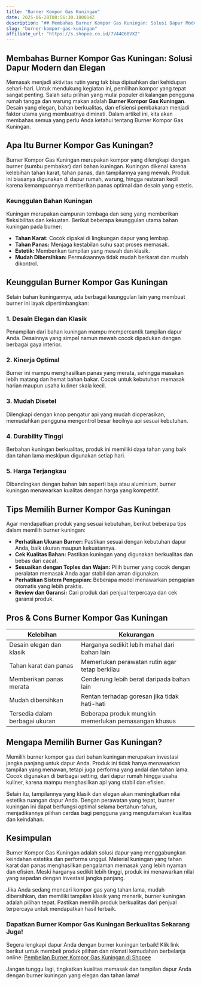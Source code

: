 ```yaml
---
title: "Burner Kompor Gas Kuningan"
date: 2025-06-28T00:56:30.180014Z
description: "## Membahas Burner Kompor Gas Kuningan: Solusi Dapur Modern dan Elegan..."
slug: "burner-kompor-gas-kuningan"
affiliate_url: "https://s.shopee.co.id/7V44C68VX2"
---
```

## Membahas Burner Kompor Gas Kuningan: Solusi Dapur Modern dan Elegan

Memasak menjadi aktivitas rutin yang tak bisa dipisahkan dari kehidupan sehari-hari. Untuk mendukung kegiatan ini, pemilihan kompor yang tepat sangat penting. Salah satu pilihan yang mulai populer di kalangan pengguna rumah tangga dan warung makan adalah **Burner Kompor Gas Kuningan**. Desain yang elegan, bahan berkualitas, dan efisiensi pembakaran menjadi faktor utama yang membuatnya diminati. Dalam artikel ini, kita akan membahas semua yang perlu Anda ketahui tentang Burner Kompor Gas Kuningan.

## Apa Itu Burner Kompor Gas Kuningan?

Burner Kompor Gas Kuningan merupakan kompor yang dilengkapi dengan burner (sumbu pembakar) dari bahan kuningan. Kuningan dikenal karena kelebihan tahan karat, tahan panas, dan tampilannya yang mewah. Produk ini biasanya digunakan di dapur rumah, warung, hingga restoran kecil karena kemampuannya memberikan panas optimal dan desain yang estetis.

### Keunggulan Bahan Kuningan

Kuningan merupakan campuran tembaga dan seng yang memberikan fleksibilitas dan kekuatan. Berikut beberapa keunggulan utama bahan kuningan pada burner:

- **Tahan Karat:** Cocok dipakai di lingkungan dapur yang lembap.
- **Tahan Panas:** Menjaga kestabilan suhu saat proses memasak.
- **Estetik:** Memberikan tampilan yang mewah dan klasik.
- **Mudah Dibersihkan:** Permukaannya tidak mudah berkarat dan mudah dikontrol.

## Keunggulan Burner Kompor Gas Kuningan

Selain bahan kuningannya, ada berbagai keunggulan lain yang membuat burner ini layak dipertimbangkan:

### 1. Desain Elegan dan Klasik
Penampilan dari bahan kuningan mampu mempercantik tampilan dapur Anda. Desainnya yang simpel namun mewah cocok dipadukan dengan berbagai gaya interior.

### 2. Kinerja Optimal
Burner ini mampu menghasilkan panas yang merata, sehingga masakan lebih matang dan hemat bahan bakar. Cocok untuk kebutuhan memasak harian maupun usaha kuliner skala kecil.

### 3. Mudah Disetel
Dilengkapi dengan knop pengatur api yang mudah dioperasikan, memudahkan pengguna mengontrol besar kecilnya api sesuai kebutuhan.

### 4. Durability Tinggi
Berbahan kuningan berkualitas, produk ini memiliki daya tahan yang baik dan tahan lama meskipun digunakan setiap hari.

### 5. Harga Terjangkau
Dibandingkan dengan bahan lain seperti baja atau aluminium, burner kuningan menawarkan kualitas dengan harga yang kompetitif.

## Tips Memilih Burner Kompor Gas Kuningan

Agar mendapatkan produk yang sesuai kebutuhan, berikut beberapa tips dalam memilih burner kuningan:

- **Perhatikan Ukuran Burner:** Pastikan sesuai dengan kebutuhan dapur Anda, baik ukuran maupun kekuatannya.
- **Cek Kualitas Bahan:** Pastikan kuningan yang digunakan berkualitas dan bebas dari cacat.
- **Sesuaikan dengan Toples dan Wajan:** Pilih burner yang cocok dengan peralatan memasak Anda agar stabil dan aman digunakan.
- **Perhatikan Sistem Pengapian:** Beberapa model menawarkan pengapian otomatis yang lebih praktis.
- **Review dan Garansi:** Cari produk dari penjual terpercaya dan cek garansi produk.

## Pros & Cons Burner Kompor Gas Kuningan

| Kelebihan | Kekurangan |
|------------|--------------|
| Desain elegan dan klasik | Harganya sedikit lebih mahal dari bahan lain |
| Tahan karat dan panas | Memerlukan perawatan rutin agar tetap berkilau |
| Memberikan panas merata | Cenderung lebih berat daripada bahan lain |
| Mudah dibersihkan | Rentan terhadap goresan jika tidak hati-hati |
| Tersedia dalam berbagai ukuran | Beberapa produk mungkin memerlukan pemasangan khusus |

## Mengapa Memilih Burner Gas Kuningan?

Memilih burner kompor gas dari bahan kuningan merupakan investasi jangka panjang untuk dapur Anda. Produk ini tidak hanya menawarkan tampilan yang menawan, tetapi juga performa yang andal dan tahan lama. Cocok digunakan di berbagai setting, dari dapur rumah hingga usaha kuliner, karena mampu menghasilkan api yang stabil dan efisien.

Selain itu, tampilannya yang klasik dan elegan akan meningkatkan nilai estetika ruangan dapur Anda. Dengan perawatan yang tepat, burner kuningan ini dapat berfungsi optimal selama bertahun-tahun, menjadikannya pilihan cerdas bagi pengguna yang mengutamakan kualitas dan keindahan.

## Kesimpulan

Burner Kompor Gas Kuningan adalah solusi dapur yang menggabungkan keindahan estetika dan performa unggul. Material kuningan yang tahan karat dan panas menghasilkan pengalaman memasak yang lebih nyaman dan efisien. Meski harganya sedikit lebih tinggi, produk ini menawarkan nilai yang sepadan dengan investasi jangka panjang.

Jika Anda sedang mencari kompor gas yang tahan lama, mudah dibersihkan, dan memiliki tampilan klasik yang menarik, burner kuningan adalah pilihan tepat. Pastikan memilih produk berkualitas dari penjual terpercaya untuk mendapatkan hasil terbaik.

### Dapatkan Burner Kompor Gas Kuningan Berkualitas Sekarang Juga!

Segera lengkapi dapur Anda dengan burner kuningan terbaik! Klik link berikut untuk membeli produk pilihan dan nikmati kemudahan berbelanja online: [Pembelian Burner Kompor Gas Kuningan di Shopee](https://s.shopee.co.id/7V44C68VX2)

Jangan tunggu lagi, tingkatkan kualitas memasak dan tampilan dapur Anda dengan burner kuningan yang elegan dan tahan lama!